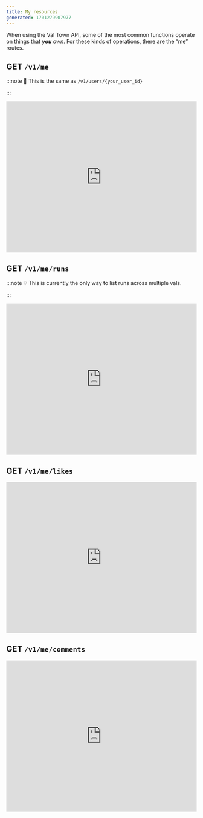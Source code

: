 ```yaml
---
title: My resources
generated: 1701279907977
---
```


When using the Val Town API, some of the most common functions operate on things
that _**you**_ _own_. For these kinds of operations, there are the “me” routes.

## GET `/v1/me`

:::note 🔄 This is the same as `/v1/users/{your_user_id}`

:::

<div class="not-content">
  <iframe src="https://www.val.town/embed/neverstew.getMe" width="100%" frameborder="no" style="height: 400px;">
    &#x20;
  </iframe>
</div>

## GET `/v1/me/runs`

:::note 💡 This is currently the only way to list runs across multiple vals.

:::

<div class="not-content">
  <iframe src="https://www.val.town/embed/neverstew.getRuns" width="100%" frameborder="no" style="height: 400px;">
    &#x20;
  </iframe>
</div>

## GET `/v1/me/likes`

<div class="not-content">
  <iframe src="https://www.val.town/embed/neverstew.getLikes" width="100%" frameborder="no" style="height: 400px;">
    &#x20;
  </iframe>
</div>

## GET `/v1/me/comments`

<div class="not-content">
  <iframe src="https://www.val.town/embed/neverstew.getComments" width="100%" frameborder="no" style="height: 400px;">
    &#x20;
  </iframe>
</div>

